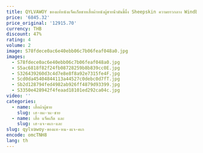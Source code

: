 ```yaml
---
title: QYLVAWOY ของแท้หนังแจ็คเก็ตชายเสื้อผ้าหนังผู้ชายน้ํามันขี้ผึ้ง Sheepskin ความยาวกลาง Windbreaker Outerwears lederjacke
price: '6845.32'
price_original: '12915.70'
currency: THB
discount: 47%
rating: 4
volume: 2
image: S78fdece0ac6e40ebb06c7b06feaf048a0.jpg
images:
  - S78fdece0ac6e40ebb06c7b06feaf048a0.jpg
  - S5ac6818f82f24fb08728259b8b839cc0E.jpg
  - S326439260d3c4d7e8e8f8a92e7315fe4F.jpg
  - Scd0da45404844113a44527c0debc0d7fT.jpg
  - Sb2d128794fed4982ab926ff4879d93399.jpg
  - S3350e428942f4feaad18101ed292ca04c.jpg
video: ''
categories:
  - name: เสื้อผ้าผู้ชาย
    slug: เส-อผ-าผ-ชาย
  - name: เสื้อ แจ็คเก็ต และ
    slug: เส-แจ-คเก-และ
slug: qylvawoy-ของแท-หน-งแจ-คเก
encode: omcTNH8
lang: th
---
```

  
